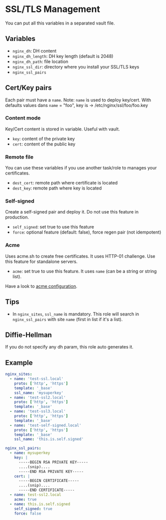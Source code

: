 SSL/TLS Management
==================

You can put all this variables in a separated vault file.

Variables
---------

- `nginx_dh`: DH content
- `nginx_dh_length`: DH key length (default is 2048)
- `nginx_dh_path`: file location
- `nginx_ssl_dir`: directory where you install your SSL/TLS keys
- `nginx_ssl_pairs`

Cert/Key pairs
--------------

Each pair must have a `name`.
Note: `name` is used to deploy key/cert. With defaults values dans `name` = "foo", key is -> /etc/nginx/ssl/foo/foo.key

### Content mode

Key/Cert content is stored in variable. Useful with vault.

- `key`: content of the private key
- `cert`: content of the public key

### Remote file

You can use these variables if you use another task/role to manages your certificates.

- `dest_cert`: remote path where certificate is located
- `dest_key`: remote path where key is located

### Self-signed

Create a self-signed pair and deploy it. Do not use this feature in production.

- `self_signed`: set true to use this feature
- `force`: optional feature (default: false), force regen pair (not idempotent)

### Acme

Uses acme.sh to create free certificates. It uses HTTP-01 challenge. Use this feature for standalone servers.

- `acme`: set true to use this feature. It uses `name` (can be a string or string list).

Have a look to [acme configuration](acme.md).

Tips
----

- In `nginx_sites`, `ssl_name` is mandatory. This role will search in `nginx_ssl_pairs` with site `name` (first in list if it's a list).  

Diffie-Hellman
--------------

If you do not specify any dh param, this role auto generates it.

Example
-------

```yaml
nginx_sites:
  - name: 'test-ssl.local'
    proto: ['http', 'https']
    template: '_base'
    ssl_name: 'mysuperkey'
  - name: 'test-ssl2.local'
    proto: ['http', 'https']
    template: '_base'
  - name: 'test-ssl3.local'
    proto: ['http', 'https']
    template: '_base'
  - name: 'test-self-signed.local'
    proto: ['http', 'https']
    template: '_base'
    ssl_name: 'this.is.self.signed'

nginx_ssl_pairs:
  - name: mysuperkey
    key: |
      -----BEGIN RSA PRIVATE KEY-----
      ....(snip)....
      -----END RSA PRIVATE KEY-----
    cert: |
      -----BEGIN CERTIFICATE-----
      ....(snip)....
      -----END CERTIFICATE-----
  - name: test-ssl2.local
    acme: true
  - name: this.is.self.signed
    self_signed: true
    force: false
```

